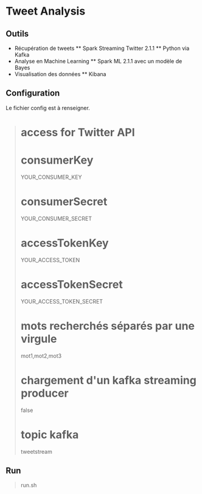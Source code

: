 # Tweet Analysis

## Outils
* Récupération de tweets
** Spark Streaming Twitter 2.1.1
** Python via Kafka
* Analyse en Machine Learning
** Spark ML 2.1.1 avec un modèle de Bayes
* Visualisation des données
** Kibana

## Configuration
Le fichier config est à renseigner.

> # access for Twitter API
> # consumerKey
> YOUR_CONSUMER_KEY
> # consumerSecret
> YOUR_CONSUMER_SECRET
> # accessTokenKey
> YOUR_ACCESS_TOKEN
> # accessTokenSecret
> YOUR_ACCESS_TOKEN_SECRET
> # mots recherchés séparés par une virgule
> mot1,mot2,mot3
> # chargement d'un kafka streaming producer
> false
> # topic kafka
> tweetstream

## Run

> run.sh